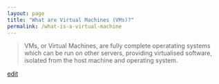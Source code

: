 ```yaml
---
layout: page
title: "What are Virtual Machines (VMs)?"
permalink: /what-is-a-virtual-machine
---
```


> VMs, or Virtual Machines, are fully complete operatating systems which can be run on other servers, providing virtualised software, isolated from the host machine and operating system.

<p class="edit-term"><a href="https://github.com/and-digital/tech-definitions/blog/master/definitions/infrastructure/vms.md">edit</a></p>
